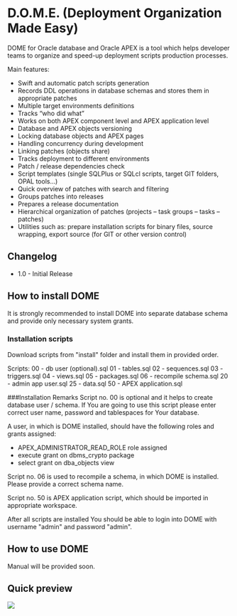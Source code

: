 # D.O.M.E. (Deployment Organization Made Easy)
DOME for Oracle database and Oracle APEX is a tool which helps developer teams to organize and speed-up deployment scripts production processes.

Main features:
- Swift and automatic patch scripts generation
- Records DDL operations in database schemas and stores them in appropriate patches
- Multiple target environments definitions
- Tracks “who did what”
- Works on both APEX component level and APEX application level
- Database and APEX objects versioning
- Locking database objects and APEX pages
- Handling concurrency during development
- Linking patches (objects share)
- Tracks deployment to different environments
- Patch / release dependencies check
- Script templates (single SQLPlus or SQLcl scripts, target GIT folders, OPAL tools...)
- Quick overview of patches with search and filtering
- Groups patches into releases
- Prepares a release documentation
- Hierarchical organization of patches (projects – task groups – tasks – patches)
- Utilities such as: prepare installation scripts for binary files, source wrapping, export source (for GIT or other version control) 

## Changelog
- 1.0 - Initial Release

## How to install DOME
It is strongly recommended to install DOME into separate database schema and provide only necessary system grants.

### Installation scripts
Download scripts from "install" folder and install them in provided order.

Scripts: 
00 - db user (optional).sql
01 - tables.sql
02 - sequences.sql
03 - triggers.sql
04 - views.sql
05 - packages.sql
06 - recompile schema.sql
20 - admin app user.sql
25 - data.sql
50 - APEX application.sql

###Installation Remarks
Script no. 00 is optional and it helps to create database user / schema.
If You are going to use this script please enter correct user name, password and tablespaces for Your database.

A user, in which is DOME installed, should have the following roles and grants assigned:
- APEX_ADMINISTRATOR_READ_ROLE role assigned
- execute grant on dbms_crypto package
- select grant on dba_objects view

Script no. 06 is used to recompile a schema, in which DOME is installed. Please provide a correct schema name.

Script no. 50 is APEX application script, which should be imported in appropriate workspace.

After all scripts are installed You should be able to login into DOME with username "admin" and password "admin".

## How to use DOME
Manual will be provided soon.

## Quick preview
![](https://github.com/zorantica/qr-code/blob/master/preview.jpg)
